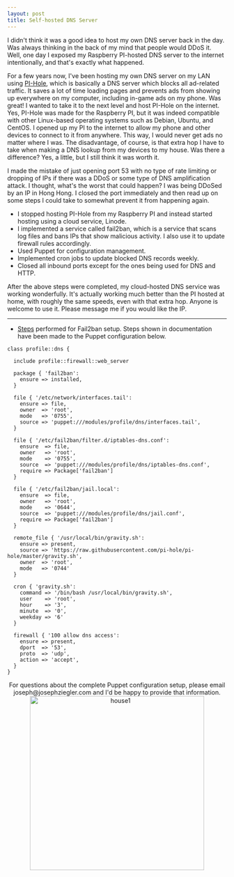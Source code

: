 ```yaml
---
layout: post
title: Self-hosted DNS Server
---
```


I didn't think it was a good idea to host my own DNS server back in the day. Was always thinking in the back of my mind that people would DDoS it. Well, one day I exposed my Raspberry PI-hosted DNS server to the internet intentionally, and that's exactly what happened. 

For a few years now, I've been hosting my own DNS server on my LAN using [PI-Hole](https://github.com/pi-hole/pi-hole), which is basically a DNS server which blocks all ad-related traffic. It saves a lot of time loading pages and prevents ads from showing up everywhere on my computer, including in-game ads on my phone. Was great! I wanted to take it to the next level and host PI-Hole on the internet. Yes, PI-Hole was made for the Raspberry PI, but it was indeed compatible with other Linux-based operating systems such as Debian, Ubuntu, and CentOS. I opened up my PI to the internet to allow my phone and other devices to connect to it from anywhere. This way, I would never get ads no matter where I was. The disadvantage, of course, is that extra hop I have to take when making a DNS lookup from my devices to my house. Was there a difference? Yes, a little, but I still think it was worth it. 

I made the mistake of just opening port 53 with no type of rate limiting or dropping of IPs if there was a DDoS or some type of DNS amplification attack. I thought, what's the worst that could happen? I was being DDoSed by an IP in Hong Hong. I closed the port immediately and then read up on some steps I could take to somewhat prevent it from happening again.

* I stopped hosting PI-Hole from my Raspberry PI and instead started hosting using a cloud service, Linode.
* I implemented a service called fail2ban, which is a service that scans log files and bans IPs that show malicious activity. I also use it to update firewall rules accordingly.
* Used Puppet for configuration management.
* Implemented cron jobs to update blocked DNS records weekly.
* Closed all inbound ports except for the ones being used for DNS and HTTP.

After the above steps were completed, my cloud-hosted DNS service was working wonderfully. It's actually working much better than the PI hosted at home, with roughly the same speeds, even with that extra hop. Anyone is welcome to use it. Please message me if you would like the IP.

---

* [Steps](https://freek.ws/2017/03/18/blocking-dns-amplification-attacks-using-iptables/) performed for Fail2ban setup. Steps shown in documentation have been made to the Puppet configuration below.

```
class profile::dns {

  include profile::firewall::web_server

  package { 'fail2ban':
    ensure => installed,
  }

  file { '/etc/network/interfaces.tail':
    ensure => file,
    owner  => 'root',
    mode   => '0755',
    source => 'puppet:///modules/profile/dns/interfaces.tail',
  }

  file { '/etc/fail2ban/filter.d/iptables-dns.conf':
    ensure  => file,
    owner   => 'root',
    mode    => '0755',
    source  => 'puppet:///modules/profile/dns/iptables-dns.conf',
    require => Package['fail2ban']
  }

  file { '/etc/fail2ban/jail.local':
    ensure  => file,
    owner   => 'root',
    mode    => '0644',
    source  => 'puppet:///modules/profile/dns/jail.conf',
    require => Package['fail2ban']
  }

  remote_file { '/usr/local/bin/gravity.sh':
    ensure => present,
    source => 'https://raw.githubusercontent.com/pi-hole/pi-hole/master/gravity.sh',
    owner  => 'root',
    mode   => '0744'
  }

  cron { 'gravity.sh':
    command => '/bin/bash /usr/local/bin/gravity.sh',
    user    => 'root',
    hour    => '3',
    minute  => '0',
    weekday => '6'
  }

  firewall { '100 allow dns access':
    ensure => present,
    dport  => '53',
    proto  => 'udp',
    action => 'accept',
  }
}
```
<center>
For questions about the complete Puppet configuration setup, please email joseph@josephziegler.com and I'd be happy to provide that information.</center>

<center><img src="https://www.josephziegler.com/media/pihole.png" width="400" alt="house1"></center>
